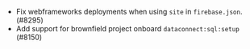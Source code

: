 - Fix webframeworks deployments when using `site` in `firebase.json`. (#8295)
- Add support for brownfield project onboard `dataconnect:sql:setup` (#8150)